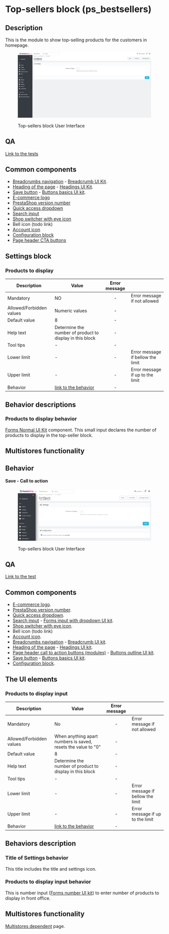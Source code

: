 # Top-sellers block (ps\_bestsellers)

## Description

This is the module to show top-selling products for the customers in homepage.

<figure><img src="../../../../../.gitbook/assets/image (1) (4) (2).png" alt="Top-sellers block UI"><figcaption><p>Top-sellers block User Interface</p></figcaption></figure>

## QA

[Link to the tests](https://build.prestashop-project.org/test-scenarios/scenarios/modules/ps-bestsellers.html)

## Common components <a href="#common-components" id="common-components"></a>

* [Breadcrumbs navigation](../../../common-components/breadcrumbs.md) - [Breadcrumb UI Kit](https://build.prestashop.com/prestashop-ui-kit/?path=/story/breadcrumb--breadcrumb).
* [Heading of the page](../../../common-components/heading-of-the-page.md) - [Headings UI Kit](https://build.prestashop.com/prestashop-ui-kit/?path=/story/headings--headings).
* ​[Save button](../../../common-components/save-button.md) - [Buttons basics UI kit](https://build.prestashop.com/prestashop-ui-kit/?path=/story/buttons--basics).
* [E-commerce logo](../../../common-components/back-office-header/prestashop-logo.md)&#x20;
* [PrestaShop version number](../../../common-components/prestashop-version-number.md)&#x20;
* [Quick access dropdown](../../../common-components/quick-access-dropdown.md)&#x20;
* [Search input](../../../common-components/search-input-field.md)
* [Shop switcher with eye icon](../../../common-components/shop-switcher-with-eye-icon.md)
* Bell icon (todo link)
* [Account icon](../../../common-components/account-icon.md)&#x20;
* [Configuration block](../../../common-components/configuration-block.md)
* [Page header CTA buttons](../../../common-components/page-header-call-to-action-buttons-modules.md)

## Settings block

### Products to display

<table><thead><tr><th>Description</th><th>Value</th><th align="center">Error message</th><th data-hidden></th></tr></thead><tbody><tr><td>Mandatory</td><td>NO</td><td align="center">-</td><td>Error message if not allowed</td></tr><tr><td>Allowed/Forbidden values</td><td>Numeric values</td><td align="center">-</td><td></td></tr><tr><td>Default value</td><td>8</td><td align="center">-</td><td></td></tr><tr><td>Help text</td><td>Determine the number of product to display in this block</td><td align="center">-</td><td></td></tr><tr><td>Tool tips</td><td>-</td><td align="center">-</td><td></td></tr><tr><td>Lower limit</td><td>-</td><td align="center">-</td><td>Error message if bellow the limit</td></tr><tr><td>Upper limit</td><td>-</td><td align="center">-</td><td>Error message if up to the limit</td></tr><tr><td>Behavior</td><td><a href="top-sellers-block.md#products-to-display-behavior">link to the behavior</a></td><td align="center">-</td><td></td></tr></tbody></table>

## Behavior descriptions

### Products to display behavior

[Forms Normal UI Kit](https://build.prestashop-project.org/prestashop-ui-kit/?path=/story/forms--number) component. This small input declares the number of products to display in the top-seller block.

## Multistores functionality

## Behavior

#### Save - Call to action

<figure><img src="../../../../../.gitbook/assets/image (50).png" alt="Top-sellers block User Interface"><figcaption><p>Top-sellers block User Interface</p></figcaption></figure>

## QA&#x20;

[Link to the test](https://build.prestashop-project.org/test-scenarios/scenarios/core/functional/bo/modules/module-manager/modules.html)

## Common components <a href="#common-components" id="common-components"></a>

* [E-commerce logo](../../../common-components/back-office-header/prestashop-logo.md).
* [PrestaShop version number](../../../common-components/prestashop-version-number.md).
* [Quick access dropdown](../../../common-components/quick-access-dropdown.md).
* [Search input](../../../common-components/search-input-field.md) - [Forms input with dropdown UI kit](https://build.prestashop-project.org/prestashop-ui-kit/?path=/story/forms--input-with-dropdown).
* [Shop switcher with eye icon](../../../common-components/shop-switcher-with-eye-icon.md).&#x20;
* Bell icon (todo link)
* [Account icon](../../../common-components/account-icon.md).
* [Breadcrumbs navigation](../../../common-components/breadcrumbs.md) - [Breadcrumb UI kit](https://build.prestashop.com/prestashop-ui-kit/?path=/story/breadcrumb--breadcrumb).
* [Heading of the page](../../../common-components/heading-of-the-page.md) - [Headings UI ](https://build.prestashop.com/prestashop-ui-kit/?path=/story/headings--headings)[kit](https://build.prestashop-project.org/prestashop-ui-kit/?path=/story/headings--headings).
* [Page header call to action buttons (modules)](../../../common-components/page-header-call-to-action-buttons-modules.md) - [Buttons outline UI kit](https://build.prestashop-project.org/prestashop-ui-kit/?path=/story/buttons--outline).
* [Save button](../../../common-components/save-button.md) -  [Buttons basics UI kit](https://build.prestashop.com/prestashop-ui-kit/?path=/story/buttons--basics).&#x20;
* [Configuration block](../../../common-components/configuration-block.md).

## The UI elements

### Products to display input

<table><thead><tr><th>Description</th><th>Value</th><th align="center">Error message</th><th data-hidden></th></tr></thead><tbody><tr><td>Mandatory</td><td>No</td><td align="center">-</td><td>Error message if not allowed</td></tr><tr><td>Allowed/Forbidden values</td><td>When anything apart numbers is saved, resets the value to "0"</td><td align="center">-</td><td></td></tr><tr><td>Default value</td><td>8</td><td align="center">-</td><td></td></tr><tr><td>Help text</td><td>Determine the number of product to display in this block</td><td align="center">-</td><td></td></tr><tr><td>Tool tips</td><td>-</td><td align="center">-</td><td></td></tr><tr><td>Lower limit</td><td>-</td><td align="center">-</td><td>Error message if bellow the limit</td></tr><tr><td>Upper limit</td><td>-</td><td align="center">-</td><td>Error message if up to the limit</td></tr><tr><td>Behavior</td><td><a href="top-sellers-block.md#products-to-display-input-behavior">link to the behavior</a></td><td align="center">-</td><td></td></tr></tbody></table>

## Behaviors description

### Title of Settings behavior

This title includes the title and settings icon.&#x20;

### Products to display input behavior

This is number input ([Forms number UI kit](https://build.prestashop-project.org/prestashop-ui-kit/?path=/story/forms--number)) to enter number of products to display in front office.

## Multistores functionality

[Multistores dependent](../../../common-components/multistores-dependent.md) page.
